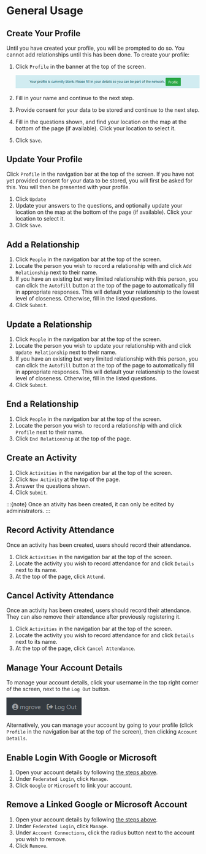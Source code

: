 # General Usage

## Create Your Profile

Until you have created your profile, you will be prompted to do so. You cannot add relationships until this has been done. To create your profile:

1. Click `Profile` in the banner at the top of the screen.

	![Profile banner](images/4-profile-banner.png "Profile banner")

2. Fill in your name and continue to the next step.
3. Provide consent for your data to be stored and continue to the next step.
4. Fill in the questions shown, and find your location on the map at the bottom of the page (if available). Click your location to select it.
5. Click `Save`.

## Update Your Profile

Click `Profile` in the navigation bar at the top of the screen. If you have not yet provided consent for your data to be stored, you will first be asked for this. You will then be presented with your profile.

1. Click `Update`
2. Update your answers to the questions, and optionally update your location on the map at the bottom of the page (if available). Click your location to select it.
3. Click `Save`.

## Add a Relationship

1. Click `People` in the navigation bar at the top of the screen.
2. Locate the person you wish to record a relationship with and click `Add Relationship` next to their name.
3. If you have an existing but very limited relationship with this person, you can click the `Autofill` button at the top of the page to automatically fill in appropriate responses. This will default your relationship to the lowest level of closeness. Otherwise, fill in the listed questions.
4. Click `Submit`.


## Update a Relationship

1. Click `People` in the navigation bar at the top of the screen.
2. Locate the person you wish to update your relationship with and click `Update Relationship` next to their name.
3. If you have an existing but very limited relationship with this person, you can click the `Autofill` button at the top of the page to automatically fill in appropriate responses. This will default your relationship to the lowest level of closeness. Otherwise, fill in the listed questions.
4. Click `Submit`.

## End a Relationship

1. Click `People` in the navigation bar at the top of the screen.
2. Locate the person you wish to record a relationship with and click `Profile` next to their name.
4. Click `End Relationship` at the top of the page.

## Create an Activity

1. Click `Activities` in the navigation bar at the top of the screen.
2. Click `New Activity` at the top of the page.
2. Answer the questions shown.
4. Click `Submit`.

:::{note}
Once an ativity has been created, it can only be edited by administrators.
:::

## Record Activity Attendance

Once an activity has been created, users should record their attendance.

1. Click `Activities` in the navigation bar at the top of the screen.
2. Locate the activity you wish to record attendance for and click `Details` next to its name.
3. At the top of the page, click `Attend`.

## Cancel Activity Attendance

Once an activity has been created, users should record their attendance. They can also remove their attendance after previously registering it.

1. Click `Activities` in the navigation bar at the top of the screen.
2. Locate the activity you wish to record attendance for and click `Details` next to its name.
3. At the top of the page, click `Cancel Attendance`.

## Manage Your Account Details

To manage your account details, click your username in the top right corner of the screen, next to the `Log Out` button.

![Click your username to open your account details](images/4-open-account-details.png)

Alternatively, you can manage your account by going to your profile (click `Profile` in the navigation bar at the top of the screen), then clicking `Account Details`.

## Enable Login With Google or Microsoft

1. Open your account details by following [the steps above](#manage-your-account-details).
2. Under `Federated Login`, click `Manage`.
3. Click `Google` or `Microsoft` to link your account.


## Remove a Linked Google or Microsoft Account

1. Open your account details by following [the steps above](#manage-your-account-details).
2. Under `Federated Login`, click `Manage`.
3. Under `Account Connections`, click the radius button next to the account you wish to remove.
4. Click `Remove`.
